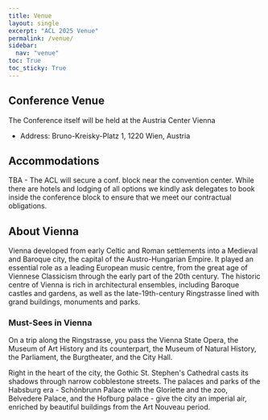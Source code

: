 ```yaml
---
title: Venue
layout: single
excerpt: "ACL 2025 Venue"
permalink: /venue/
sidebar:
  nav: "venue"
toc: True
toc_sticky: True
---
```


## Conference Venue

The Conference itself will be held at the Austria Center Vienna

- Address: Bruno-Kreisky-Platz 1, 1220 Wien, Austria

## Accommodations

TBA - The ACL will secure a conf. block near the convention center. While there are hotels and lodging of all options we kindly ask delegates to book inside the conference block to ensure that we meet our contractual obligations.

## About Vienna

Vienna developed from early Celtic and Roman settlements into a Medieval and Baroque city, the capital of the Austro-Hungarian Empire. It played an essential role as a leading European music centre, from the great age of Viennese Classicism through the early part of the 20th century. The historic centre of Vienna is rich in architectural ensembles, including Baroque castles and gardens, as well as the late-19th-century Ringstrasse lined with grand buildings, monuments and parks.

### Must-Sees in Vienna

On a trip along the Ringstrasse, you pass the Vienna State Opera, the Museum of Art History and its counterpart, the Museum of Natural History, the Parliament, the Burgtheater, and the City Hall.

Right in the heart of the city, the Gothic St. Stephen's Cathedral casts its shadows through narrow cobblestone streets. The palaces and parks of the Habsburg era - Schönbrunn Palace with the Gloriette and the zoo, Belvedere Palace, and the Hofburg palace - give the city an imperial air, enriched by beautiful buildings from the Art Nouveau period.